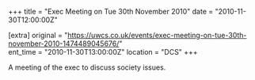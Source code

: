 +++
title = "Exec Meeting on Tue 30th November 2010"
date = "2010-11-30T12:00:00Z"

[extra]
original = "https://uwcs.co.uk/events/exec-meeting-on-tue-30th-november-2010-1474489045676/"    
ent_time = "2010-11-30T13:00:00Z"
location = "DCS"
+++

A meeting of the exec to discuss society issues.

